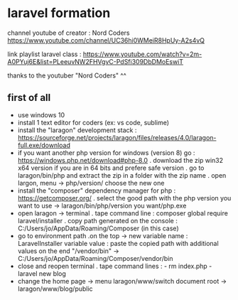 # laravel formation

channel youtube of creator : Nord Coders https://www.youtube.com/channel/UC36hi0WMeiR8HpUy-A2s4vQ

link playlist laravel class : https://www.youtube.com/watch?v=2m-A0PYuj6E&list=PLeeuvNW2FHVgvC-PdSfi309DbDMoEswiT

thanks to the youtuber "Nord Coders" ^^


first of all
--------------

- use windows 10
- install 1 text editor for coders (ex: vs code, sublime)
- install the "laragon" development stack : https://sourceforge.net/projects/laragon/files/releases/4.0/laragon-full.exe/download
- if you want another php version for windows (version 8) go : https://windows.php.net/download#php-8.0 
	. download the zip win32 x64 version if you are in 64 bits and prefere safe version
	. go to laragon/bin/php and extract the zip in a folder with the zip name
	. open largon, menu -> php/version/ choose the new one
- install the "composer" dependency manager for php  : https://getcomposer.org/
	. select the good path with the php version you want to use -> laragon/bin/php/version you want/php.exe
- open laragon -> terminal
	. tape command line : composer global require laravel/installer
	. copy path generated on the console : C:/Users/jo/AppData/Roaming/Composer (in this case)
- go to environment path
	.on the top -> new
		variable name : LaravelInstaller
		variable value : paste the copied path with additional values on the end "/vendor/bin"
			-> C:/Users/jo/AppData/Roaming/Composer/vendor/bin
- close and reopen terminal
	. tape command lines :
		- rm index.php
		- laravel new blog
- change the home page -> menu laragon/www/switch document root -> laragon/www/blog/public
